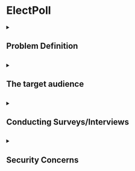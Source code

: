 # ElectPoll

<details>
  <summary>
    <h2>Problem Definition<h2/>
  </summary>
  
  <p>
Despite the potential benefits of electronic voting, the adoption of e-voting in many countries (especially Nigeria) has been slow due to a lack of infrastructure and a slow adaptation of technology. The traditional paper ballot system is prone to errors and fraud and causes long lines and delays on election day. The stress of the paper ballot system needs to be addressed with an efficient and secure solution.

ElectPoll aims to provide a secure, reliable, and user-friendly online platform for conducting polls and elections, overcoming the limitations of the paper-based system and promoting the broader adoption of e-voting in these countries, thus increasing the accuracy and transparency of the electoral process.
  <p/>
</details>

<details>
  <summary>
    <h2>The target audience<h2/>
  </summary>
  
  <p>
On a large scale, ElectPoll has the potential to serve a wide range of target audiences. One key audience is government officials and political parties, who require a more efficient and transparent voting system.

But for a start, the critical target audience is the student population, particularly in universities. With the growing need for student representation and participation in university decision-making, e-voting presents a valuable solution for student government elections and other campus-wide polls. Implementing ElectPoll in universities would increase voter turnout and engagement and provide a more accurate and fair representation of student opinions and preferences.

Additionally, ElectPoll can be helpful for organisations, trade unions, and other groups that need to conduct internal elections or polls. ElectPoll can provide a secure and efficient platform for these organisations to conduct their voting process.

All in all, ElectPoll has the potential to serve a wide range of target audiences, from government officials and political parties to students and organisations, all of whom require a secure and reliable voting system.
  <p/>
</details>

<details>
  <summary>
    <h2>Conducting Surveys/Interviews<h2/>
  </summary>
  
  <p>
We conducted two rounds of surveys/interviews, one to hear thoughts and opinions on the topic of electronic voting, another to access or solution's impact during production. We used info from the first survey to draw up our empathy maps, jot down concerns and cultural factors that may affect our solution.
  <p/>
</details>

<details>
  <summary>
    <h2>Security Concerns<h2/>
  </summary>
  
  <p>
In the setting up of Electpoll, several security concerns weere considered to ensure that the system is reliable and secure. Some of these security concerns are:
  <p/>
    
  <ol>
    <li>Voter verification
    <li>Voter privacy
    <li>Cybersecurity
    <li>Tampering
    <li>Voter education
    <li>Transparency settings
    <li>Accessibility (Inclusivity)
    <li>Legal and regulatory framework<li/>
  <ol/>
</details>
